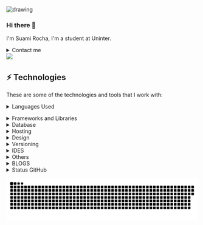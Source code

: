 
<img href="https://beacons.ai/surocha" src="https://media.giphy.com/media/4knozU8q9AXvpod9qy/giphy.gif" alt="drawing" width="100%" height="50" />


### Hi there 👋

I'm Suami Rocha,  I'm a student  at Uninter.

 <details>
<summary>Contact me</summary>

> <a href="https://twitter.com/hisuamirocha" target="_blank"><img src="https://img.shields.io/badge/-Linkedin-blue?style=flat-square&logo=Linkedin&logoColor=white" target="_blank"></a>
  <a href="https://www.linkedin.com/in/suamirochadev/" target="_blank"><img src="https://img.shields.io/twitter/follow/hisuamirocha?style=social" target="_blank"></a>
  <a href="suamirochati@gmail.com" target="_blank"><img src="https://img.shields.io/badge/Gmail-D14836?style=flat-square&logo=gmail&logoColor=white" target="_blank"></a>
  <a href="https://t.me/suamirochadev" target="_blank"><img src="https://img.shields.io/badge/Telegram-2CA5E0?style=flat-square&logo=telegram&logoColor=white" target="_blank"></a>
  <a href="https://instagram.com/suamirochadev" target="_blank"><img src="https://img.shields.io/badge/-Instagram-%23E4405F?style=flat-square&logo=instagram&logoColor=white" target="_blank"></a>
  <a href="https://br.pinterest.com/suamirochati/" target="_blank"><img src="https://img.shields.io/badge/Pinterest-%23E60023.svg?&style=flat-square&logo=Pinterest&logoColor=white" target="_blank"></a>
 <a href="https://www.twitch.tv/suamirocha" target="_blank"><img src="https://img.shields.io/badge/Twitch-9146FF?style=flat-square&logo=twitch&logoColor=white" target="_blank"></a> 
<a href="https://discord.gg/suamisz#5008" target="_blank"><img src="https://img.shields.io/badge/Discord-7289DA?style=flat-square&logo=discord&logoColor=white" target="_blank"></a> 
 <a href="https://codepen.io/suamirocha" target="_blank"><img src="https://img.shields.io/badge/Codepen-000000?style=flat-square&logo=codepen&logoColor=white" target="_blank"></a>
 <a href="https://www.hackerrank.com/suamirochati" target="_blank"><img src="https://img.shields.io/badge/-Hackerrank-2EC866?style=flat-square&logo=HackerRank&logoColor=white"></a>
 <a href="https://dev.to/suamirocha" target="_blank"><img src="https://img.shields.io/badge/dev.to-0A0A0A?style=flat-square&logo=devdotto&logoColor=white"></a>
 <a href="https://stackoverflow.com/users/20600344/suami-rocha" target="_blank"><img src="https://img.shields.io/badge/Stack_Overflow-FE7A16?style=flat-square&logo=stack-overflow&logoColor=white" target="_blank"></a>
 <a href="https://stackexchange.com/users/27046177/suami-rocha" target="_blank"><img src="https://img.shields.io/badge/StackExchange-%23ffffff.svg?&style=flat-square&logo=StackExchange&logoColor=white" target="_blank"></a>
 </details>
<img src="https://komarev.com/ghpvc/?username=suamirocha&style=for-the-badge"/>

## ⚡ Technologies

These are some of the technologies and tools that I work with:
<details>
	<summary> Languages Used </summary>
	
>	
![Java](https://img.shields.io/badge/-Java-007396?style=flat-square&logo=java)
![JavaScript](https://img.shields.io/badge/-JavaScript-black?style=flat-square&logo=javascript)
![HTML5](https://img.shields.io/badge/-HTML5-E34F26?style=flat-square&logo=html5&logoColor=white)
![CSS3](https://img.shields.io/badge/-CSS3-1572B6?style=flat-square&logo=css3)![TypeScript](https://img.shields.io/badge/-TypeScript-007ACC?style=flat-square&logo=typescript)
![Python](https://img.shields.io/badge/Python-14354C?style=flat-square&logo=python&logoColor=white)![Markdown](https://img.shields.io/badge/Markdown-000000?style=flat-square&logo=markdown&logoColor=white)
	</details>
<details>
	<summary> Frameworks and Libraries </summary>

>![Spring](https://img.shields.io/badge/-Spring-6DB33F?style=flat-square&logo=spring&logoColor=white)
![Nodejs](https://img.shields.io/badge/-Nodejs-339933?style=flat-square&logo=Node.js&logoColor=white)
![React](https://img.shields.io/badge/React-20232A?style=flat-square&logo=react&logoColor=61DAFB)
![Bootstrap](https://img.shields.io/badge/Bootstrap-563D7C?style=flat-square&logo=bootstrap&logoColor=white)
![JQUERY](https://img.shields.io/badge/jQuery-0769AD?style=flat-square&logo=jquery&logoColor=white)
![Django](https://img.shields.io/badge/Django-092E20?style=flat-square&logo=django&logoColor=white)
![Flask](https://img.shields.io/badge/Flask-000000?style=flat-square&logo=flask&logoColor=white)
![Json](https://img.shields.io/badge/json%20web%20tokens-323330?style=flat-square&logo=json-web-tokens&logoColor=pink)
</details>
<details>
	<summary> Database </summary>
  
> ![MongoDB](https://img.shields.io/badge/-MongoDB-black?style=flat-square&logo=mongodb)
![MySQL](https://img.shields.io/badge/-MySQL-4479A1?style=flat-square&logo=mysql&logoColor=white)
![PostGreSQL](https://img.shields.io/badge/PostgreSQL-316192?style=flat-square&logo=postgresql&logoColor=white)
![SQLite](https://img.shields.io/badge/SQLite-07405E?style=flat-square&logo=sqlite&logoColor=white)
![Cassandra](https://img.shields.io/badge/Cassandra-1287B1?style=flat-square&logo=apache%20cassandra&logoColor=white)
</details>	
<details>
	<summary> Hosting </summary>

>![Netfly](https://img.shields.io/badge/Netlify-00C7B7?style=flat-square&logo=netlify&logoColor=white)
</details>
<details>
  <summary> Design </summary>

>![Figma](https://img.shields.io/badge/Figma-F24E1E?style=flat-square&logo=figma&logoColor=white)
</details>
<details>
<summary> Versioning </summary>

>![Git](https://img.shields.io/badge/-Git-black?style=flat-square&logo=git)
![GitHub](https://img.shields.io/badge/-GitHub-181717?style=flat-square&logo=github)
</details>
<details>
<summary> IDES </summary>

 >![PyCharm](https://img.shields.io/badge/PyCharm-000000.svg?&style=flat-square&logo=PyCharm&logoColor=white)
![IntelliJ](https://img.shields.io/badge/-IntelliJ%20IDEA-black?style=flat-square&logo=intellij-idea&logoColor=white)	![VSCode](https://img.shields.io/badge/-VSCode-007ACC?style=flat-square&logo=visual-studio-code&logoColor=white)
</details>
<details>
  <summary> Others </summary>
  
 > ![Docker](https://img.shields.io/badge/-Docker-2496ED?style=flat-square&logo=docker&logoColor=white)
![Microsoft Azure](https://img.shields.io/badge/Microsoft%20Azure-0089D6?style=flat-square&logo=microsoft-azure&logoColor=white)
![Google Cloud](https://img.shields.io/badge/Google%20Cloud-4285F4?style=flat-square&logo=google-cloud&logoColor=white)	![Amazon](https://img.shields.io/badge/Amazon_AWS-232F3E?style=flat-square&logo=amazon-aws&logoColor=white)
![JIRA](https://img.shields.io/badge/-JIRA-0052CC?style=flat-square&logo=jira)	![Windows](https://img.shields.io/badge/Windows-0078D6?style=flat-square&logo=windows&logoColor=white)
</details>
	<details>
	<summary> BLOGS </summary>
		<a href="https://dev.to/suamirocha">
			<img src="https://img.shields.io/badge/dev.to-0A0A0A?style=for-the-badge&logo=devdotto&logoColor=white"/>
		</a>
    <a href="https://medium.com/@suamirochati">
			<img src="https://img.shields.io/badge/Medium-12100E?style=for-the-badge&logo=medium&logoColor=white"/>
		</a>
</details>
<details>
<summary> Status GitHub </summary>

 > <a href="https://github.com/suamirocha">
  <img height="150em" src="https://github-readme-stats.vercel.app/api?username=suamirocha&show_icons=true&theme=buefy&include_all_commits=true&count_private=true"/>
   <a href="https://github.com/suamirocha">
   <img height="150em" src="https://github-readme-stats.vercel.app/api/top-langs/?username=suamirocha&langs_count=10&theme=buefy"/>
 </details>

 ![Snake animation](https://github.com/suamirocha/suamirocha/blob/output/github-contribution-grid-snake.svg)
 
